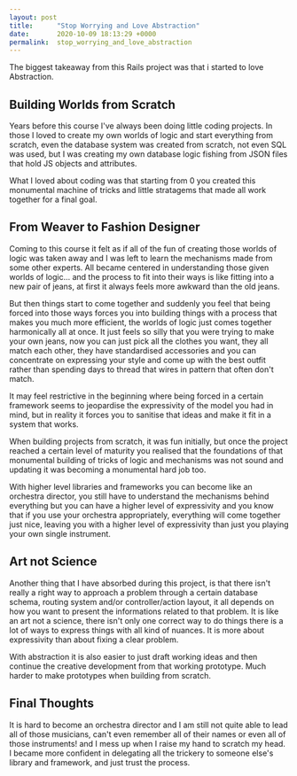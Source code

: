 ```yaml
---
layout: post
title:      "Stop Worrying and Love Abstraction"
date:       2020-10-09 18:13:29 +0000
permalink:  stop_worrying_and_love_abstraction
---
```


The biggest takeaway from this Rails project was that i started to love Abstraction.

## Building Worlds from Scratch
Years before this course I've always been doing little coding projects. In those I loved to create my own worlds of logic and start everything from scratch, even the database system was created from scratch, not even SQL was used, but I was creating my own database logic fishing from JSON files that hold JS objects and attributes.

What I loved about coding was that starting from 0 you created this monumental machine of tricks and little stratagems that made all work together for a final goal.

## From Weaver to Fashion Designer
Coming to this course it felt as if all of the fun of creating those worlds of logic was taken away and I was left to learn the mechanisms made from some other experts.
All became centered in understanding those given worlds of logic... and the process to fit into their ways is like fitting into a new pair of jeans, at first it always feels more awkward than the old jeans.

But then things start to come together and suddenly you feel that being forced into those ways forces you into building things with a process that makes you much more efficient, the worlds of logic just comes together harmonically all at once. 
It just feels so silly that you were trying to make your own jeans, now you can just pick all the clothes you want, they all match each other, they have standardised accessories and you can concentrate on expressing your style and come up with the best outfit rather than spending days to thread that wires in pattern that often don't match.

It may feel restrictive in the beginning where being forced in a certain framework seems to jeopardise the expressivity of the model you had in mind, but in reality it forces you to sanitise that ideas and make it fit in a system that works.

When building projects from scratch, it was fun initially, but once the project reached a certain level of maturity you realised that the foundations of that monumental building of tricks of logic and mechanisms was not sound and updating it was becoming a monumental hard job too.

With higher level libraries and frameworks you can become like an orchestra director, you still have to understand the mechanisms behind everything but you can have a higher level of expressivity and you know that if you use your orchestra appropriately, everything will come together just nice, leaving you with a higher level of expressivity than just you playing your own single instrument.

## Art not Science
Another thing that I have absorbed during this project, is that there isn't really a right way to approach a problem through a certain database schema, routing system and/or controller/action layout, it all depends on how you want to present the informations related to that problem. It is like an art not a science, there isn't only one correct way to do things there is a lot of ways to express things with all kind of nuances.
It is more about expressivity than about fixing a clear problem.

With abstraction it is also easier to just draft working ideas and then continue the creative development from that working prototype. Much harder to make prototypes when building from scratch.

## Final Thoughts
It is hard to become an orchestra director and I am still not quite able to lead all of those musicians, can't even remember all of their names or even all of those instruments! and I mess up when I raise my hand to scratch my head.
I became more confident in delegating all the trickery to someone else's library  and framework, and just trust the process.
